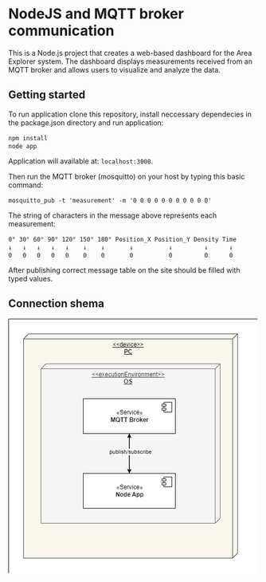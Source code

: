 # NodeJS and MQTT broker communication 

This is a Node.js project that creates a web-based dashboard for the Area Explorer system. The dashboard displays measurements received from an MQTT broker and allows users to visualize and analyze the data.

## Getting started

To run application clone this repository, install neccessary dependecies in the package.json directory and run application:

```node
npm install
node app
```
Application will available at: `localhost:3000`.

Then run the MQTT broker (mosquitto) on your host by typing this basic command:

```
mosquitto_pub -t 'measurement' -m '0 0 0 0 0 0 0 0 0 0 0'
```

The string of characters in the message above represents each measurement: 

```
0° 30° 60° 90° 120°	150° 180° Position_X Position_Y	Density	Time
↓   ↓   ↓   ↓   ↓    ↓    ↓       ↓          ↓         ↓      ↓
0   0   0   0   0    0    0       0          0         0      0   
```

After publishing correct message table on the site should be filled with typed values. 

## Connection shema

![alt text](documentation/scheme.drawio.png)


